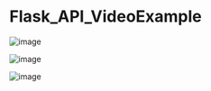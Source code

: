 # Flask_API_VideoExample

![image](https://user-images.githubusercontent.com/64171887/194063507-050257fa-2b3f-4b82-988c-e91970cba66a.png)

![image](https://user-images.githubusercontent.com/64171887/194063797-aa704983-77ac-4129-a0bf-e3baecf37f68.png)

![image](https://user-images.githubusercontent.com/64171887/194064011-8d5119fa-d8ff-4dce-8948-de23702bbc22.png)
